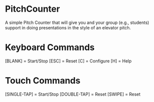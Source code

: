 PitchCounter
============

A simple Pitch Counter that will give you and your group (e.g., students) support in doing presentations in the style of an elevator pitch.



Keyboard Commands
======================
[BLANK] = Start/Stop
[ESC] = Reset
[C] = Configure
[H] = Help

Touch Commands
======================
[SINGLE-TAP] = Start/Stop
[DOUBLE-TAP] = Reset
[SWIPE] = Reset
